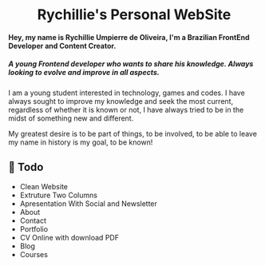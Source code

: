<h1 align="center">
  Rychillie's Personal WebSite
</h1>

#### Hey, my name is Rychillie Umpierre de Oliveira, I'm a Brazilian FrontEnd Developer and Content Creator.

##### A young Frontend developer who wants to share his knowledge. Always looking to evolve and improve in all aspects.

I am a young student interested in technology, games and codes. I have always sought to improve my knowledge and seek the most current, regardless of whether it is known or not, I have always tried to be in the midst of something new and different.

My greatest desire is to be part of things, to be involved, to be able to leave my name in history is my goal, to be known!

## 📝 Todo

- Clean Website
- Extruture Two Columns
- Apresentation With Social and Newsletter
- About
- Contact
- Portfolio
- CV Online with download PDF
- Blog
- Courses
